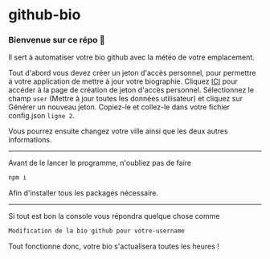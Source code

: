 # github-bio

### Bienvenue sur ce répo 👋

Il sert à automatiser votre bio github avec la météo de votre emplacement.

Tout d'abord vous devez créer un jeton d'accès personnel, pour permettre à votre application de mettre à jour votre biographie. Cliquez [ICI](https://github.com/settings/tokens/new) pour accéder à la page de création de jeton d'accès personnel. Sélectionnez le champ `user` (Mettre à jour toutes les données utilisateur) et cliquez sur Générer un nouveau jeton. Copiez-le et collez-le dans votre fichier config.json `ligne 2`.

Vous pourrez ensuite changez votre ville ainsi que les deux autres informations.

<hr />

Avant de le lancer le programme, n'oubliez pas de faire
```Css
npm i
```
Afin d'installer tous les packages nécessaire.

<hr />

Si tout est bon la console vous répondra quelque chose comme
```Css
Modification de la bio github pour votre-username
```
Tout fonctionne donc, votre bio s'actualisera toutes les heures !
